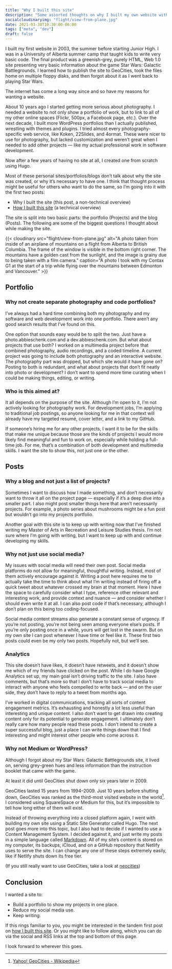 ```yaml
---
title: "Why I built this site"
description: "Some assorted thoughts on why I built my own website with a blog instead of just posting to social media."
socialcloudinaryimg: "flight/view-from-plane.jpg"
date: 2021-03-30T10:30:00-06:00
tags: ["meta", "dev"]
draft: false
---
```

I built my first website in 2003, the summer before starting Junior High. I was in a University of Alberta summer camp that taught kids to write very basic code. The final product was a greenish-grey, purely HTML, Web 1.0 site presenting very basic information about the game Star Wars: Galactic Battlegrounds. I learned how to publish the site to GeoCities, took the files home on multiple floppy disks, and then forgot about it as I went back to playing Star Wars.

The internet has come a long way since and so have my reasons for wanting a website.

About 10 years ago I started getting more serious about photography. I needed a website to not only show a portfolio of work, but to link to all of my other online spaces (Flickr, 500px, a Facebook page, etc.). Over the next decade, I built more WordPress portfolios than I actually published, wrestling with themes and plugins. I tried almost every photography-specific web service, like Koken, 22Slides, and 4ormat. These were nicer to use for photography, but lacked customization and weren’t great when I needed to add other projects — like my actual professional work in software development. 

Now after a few years of having no site at all, I created one from scratch using Hugo.

Most of these personal sites/portfolios/blogs don’t talk about why the site was created, or why it’s necessary to have one. I think that thought process might be useful for others who want to do the same, so I’m going into it with the first two posts:

* Why I built the site (this post, a non-technical overview)
* [How I built this site](/posts/how-built-site-theme-hugo/) (a technical overview)

The site is split into two basic parts: the portfolio (Projects) and the blog (Posts). The following are some of the biggest questions I thought about while making the site.

{{< cloudinary src="flight/view-from-plane.jpg" alt="A photo taken from inside of an airplane of mountains on a flight from Alberta to British Columbia. The frame of the window is visible in the bottom right corner. The mountains have a golden cast from the sunlight, and the image is grainy due to being taken with a film camera." caption="A photo I took with my Contax G1 at the start of a trip while flying over the mountains between Edmonton and Vancouver." >}}

## Portfolio
### Why not create separate photography and code portfolios?
I’ve always had a hard time combining both my photography and my software and web development work into one portfolio. There aren’t any good search results that I’ve found on this.

One option that sounds easy would be to split the two. Just have a photo.abbieschenk.com and a dev.abbieschenk.com. But what about projects that use both? I worked on a multimedia project before that combined photography, audio recordings, and a coded timeline. A current project was going to include both photography and an interactive website. The photography part was dropped, but which site would it have gone on? Posting to both is redundant, and what about projects that don’t fit neatly into photo or development? I don’t want to spend more time curating when I could be making things, editing, or writing.

### Who is this aimed at?
It all depends on the purpose of the site. Although I’m open to it, I’m not actively looking for photography work. For development jobs, I’m applying to traditional job postings, so anyone looking for me in that context will already have my targeted resumé, cover letter, and a link to my GitHub.

If someone’s hiring me for any other projects, I want it to be for the skills that make me unique because those are the kinds of projects I would more likely find meaningful and fun to work on, especially while holding a full-time job. For me, that’s a combination of both development and multimedia skills. I want the site to show this, not just one or the other.

## Posts
### Why a blog and not just a list of projects?
Sometimes I want to discuss how I made something, and don’t necessarily want to throw it all on the project page — especially if it’s a deep dive into a smaller part. I also might post smaller things here that aren’t necessarily projects. For example, a photo series about mushrooms might be a fun post but wouldn’t go into my projects portfolio.

Another goal with this site is to keep up with writing now that I’ve finished writing my Master of Arts in Recreation and Leisure Studies thesis. I’m not sure where I’m going with writing, but I want to keep up with and continue developing my skills.

### Why not just use social media?
My issues with social media will need their own post. Social media platforms do not allow for meaningful, thoughtful writing. Instead, most of them actively encourage against it. Writing a post here requires me to actually take the time to think about what I’m writing instead of firing off a quick tweet about whatever crossed my brain at that moment. Here I have the space to carefully consider what I type, reference other relevant and interesting work, and provide context and nuance — and consider whether I should even write it at all. I can also post code if that’s necessary, although I don’t plan on this being too coding-focused.

Social media content streams also generate a constant sense of urgency. If you’re not posting, you’re not being seen among everyone else’s posts. If you’re only posting once in a while, yours will get lost in the swarm. But on my own site I can post whenever I have time or feel like it. These first two posts could even be my only two posts. Hopefully not, but we’ll see.

### Analytics
This site doesn’t have likes, it doesn’t have retweets, and it doesn’t show me which of my friends have clicked on the post. While I do have Google Analytics set up, my main goal isn’t driving traffic to the site. I also have comments, but that’s more so that I don’t have to track social media to interact with anyone who feels compelled to write back — and on the user side, they don’t have to reply to a tweet from months ago.

I’ve worked in digital communications, tracking all sorts of content engagement metrics. It’s exhausting and honestly a lot less useful than interesting and unique content. I also don’t want to get drawn into creating content only for its potential to generate engagement. I ultimately don’t really care how many people read these posts. I don’t intend to create a super successful blog, just a place I can write things down that I find interesting and might interest other people who come across it.

### Why not Medium or WordPress?
Although I forgot about my Star Wars: Galactic Battlegrounds site, it lived on, serving grey-green hues and less information than the instruction booklet that came with the game. 

At least it did until GeoCities shut down only six years later in 2009.

GeoCities lasted 15 years from 1994–2009. Just 10 years before shutting down, GeoCities was ranked as the third-most visited website in the world[^1]. I considered using SquareSpace or Medium for this, but it’s impossible to tell how long either of them will exist.

Instead of throwing everything into a closed platform again, I went with building my own site using a Static Site Generator called Hugo. The next post goes more into this topic, but I also had to decide if I wanted to use a Content Management System. I decided against it, and just write my posts in a simple language called [Markdown](https://www.markdownguide.org). All of my site’s content is stored on my computer, its backups, iCloud, and on a GitHub repository that Netlify uses to serve the site. I can change any one of these steps extremely easily, like if Netlify shuts down its free tier.

(If you still really want to use GeoCities, take a look at [neocities](https://neocities.org))

## Conclusion
I wanted a site to:
* Build a portfolio to show my projects in one place.
* Reduce my social media use.
* Keep writing.

If this rings familiar to you, you might be interested in the tandem first post on [how I built this site](/posts/how-built-site-theme-hugo/). Or you might like to follow along, which you can do via the social and RSS links at the top and bottom of this page.

I look forward to wherever this goes.

[^1]: [Yahoo! GeoCities - Wikipedia](https://en.wikipedia.org/wiki/Yahoo!_GeoCities)
